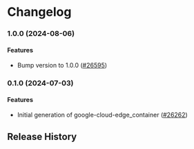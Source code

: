 # Changelog

### 1.0.0 (2024-08-06)

#### Features

* Bump version to 1.0.0 ([#26595](https://github.com/googleapis/google-cloud-ruby/issues/26595)) 

### 0.1.0 (2024-07-03)

#### Features

* Initial generation of google-cloud-edge_container ([#26262](https://github.com/googleapis/google-cloud-ruby/issues/26262)) 

## Release History
